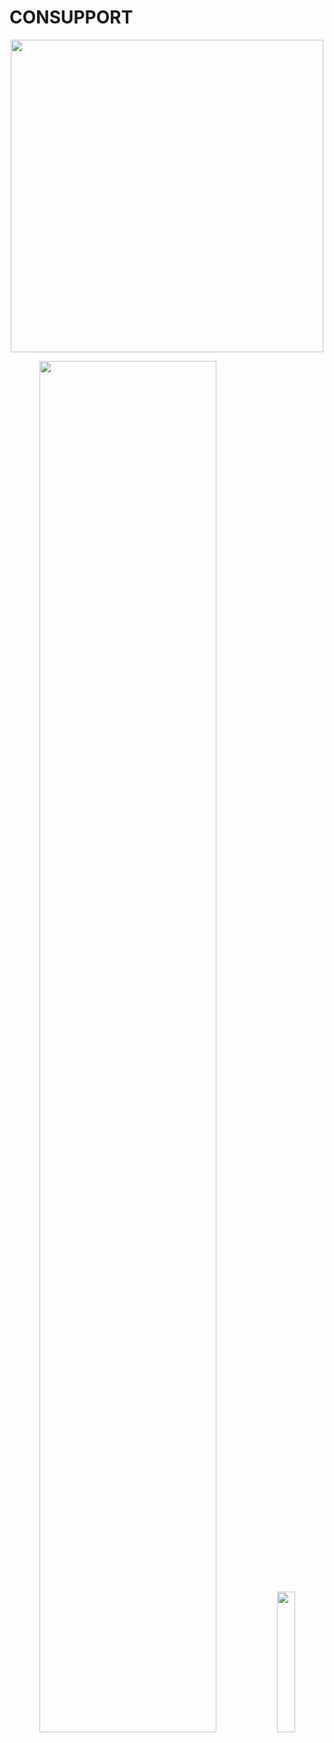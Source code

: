 # CONSUPPORT


<p align="center">
    <img src="https://imgur.com/cEZTcJk.png" width="500px">
</p>
<p align="center">
    <img src="https://imgur.com/vB5mHze.png" width="75%">
    <img src="https://imgur.com/Ud6PxG1.png" width="24%">
</p>
